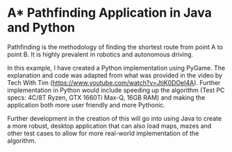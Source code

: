 # A* Pathfinding Application in Java and Python

Pathfinding is the methodology of finding the shortest route from point A to point B. It is highly prevalent in robotics and autonomous driving.

In this example, I have created a Python implementation using PyGame. The explanation and code was adapted from what was provided in the video by Tech With Tim (https://www.youtube.com/watch?v=JtiK0DOeI4A). Further implementation in Python would include speeding up the algorithm (Test PC specs: 4C/8T Ryzen, GTX 1660Ti Max-Q, 16GB RAM) and making the application both more user friendly and more Pythonic. 

Further development in the creation of this will go into using Java to create a more robust, desktop application that can also load maps, mazes and other test cases to allow for more real-world implementation of the algorithm. 
